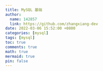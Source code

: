 ```yaml
---
title: MySQL 基础
author:
  name: 142857
  link: https://github.com/zhangxiang-dev
date: 2022-03-06 15:52:00 +0800
categories: [mysql]
tags: [mysql]
toc: true
comments: true
math: true
mermaid: true
pin: false
---
```




## 